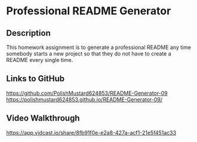 # Professional README Generator

## Description

This homework assignment is to generate a professional README any time somebody starts a new project so that they do not have to create a README every single time.



## Links to GitHub

https://github.com/PolishMustard624853/README-Generator-09
https://polishmustard624853.github.io/README-Generator-09/

## Video Walkthrough

https://app.vidcast.io/share/8fb91f0e-e2a8-427a-acf1-21e5f451ac33